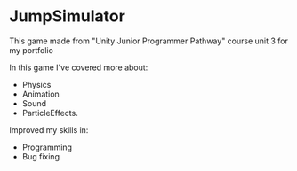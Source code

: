 # JumpSimulator
This game made from "Unity Junior Programmer Pathway" course unit 3 for my portfolio

In this game I've covered more about:
* Physics
* Animation
* Sound
* ParticleEffects.

Improved my skills in:
* Programming
* Bug fixing
